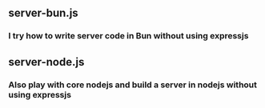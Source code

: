 ## server-bun.js
### I try how to write server code in Bun without using expressjs

## server-node.js
###  Also play with core nodejs and build a server in nodejs without using expressjs

